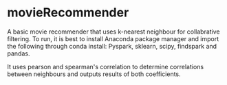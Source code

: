 # movieRecommender
A basic movie recommender that uses k-nearest neighbour for collabrative filtering. To run, it is best to install Anaconda package manager and import the following through conda install: Pyspark, sklearn, scipy, findspark and pandas. 

It uses pearson and spearman's correlation to determine correlations between neighbours and outputs results of both coefficients.
